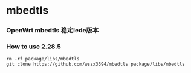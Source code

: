 # mbedtls
### OpenWrt mbedtls 稳定lede版本

### How to use 2.28.5

```shell
rm -rf package/libs/mbedtls
git clone https://github.com/wszx3394/mbedtls package/libs/mbedtls
```
